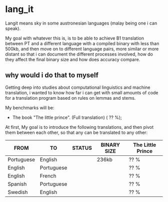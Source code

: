 # lang_it

Langit means sky in some austronesian languages (malay being one i can speak).

My goal with whatever this is, is to be able to achieve B1 translation between PT and a different language with a compiled binary with less than 500kb, and then move on to different language pairs, more similar or more distant so that i can document the different processes involved, how do they affect the final binary size and how does accuracy compare. 

## why would i do that to myself

Getting deep into studies about computational linguistics and machine translation, i wanted to know how far i can get with small amounts of code for a translation program based on rules on lemmas and stems.

My benchmarks will be:
- The book "The little prince". (Full translation) ( ?? %);

At first, My goal is to introduce the following translations, and then pivot them between each other, so that any can be translated to any other:

| FROM          | TO            | STATUS | BINARY SIZE | The Little Prince |
| ------------- | ------------- | ------ | ----------- | ----------------- |
| Portuguese    | English       |        |    236kb    |       ?? %        |
| English       | Portuguese    |        |             |       ?? %        |
| English       | French        |        |             |       ?? %        |
| Spanish       | Portuguese    |        |             |       ?? %        |
| Swedish       | English       |        |             |       ?? %        |